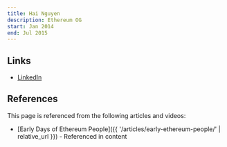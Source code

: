 ```yaml
---
title: Hai Nguyen
description: Ethereum OG
start: Jan 2014
end: Jul 2015
---
```


## Links
- [LinkedIn](https://www.linkedin.com/in/mrhainguyen/)

## References

This page is referenced from the following articles and videos:

- [Early Days of Ethereum People]({{ '/articles/early-ethereum-people/' | relative_url }}) - Referenced in content